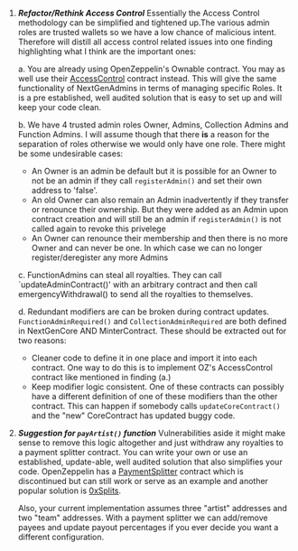 1. ***Refactor/Rethink Access Control***
Essentially the Access Control methodology can be simplified and tightened up.The various admin roles are trusted wallets so we have a low chance of malicious intent. Therefore will distill all access control related issues into one finding highlighting what I think are the important ones:

   a. You are already using OpenZeppelin's Ownable contract. You may as well use their [AccessControl](https://docs.openzeppelin.com/contracts/5.x/api/access#AccessControl) contract instead. This will give the same functionality of NextGenAdmins in terms of managing specific Roles. It is a pre established, well audited solution that is easy to set up and will keep your code clean.

   b. We have 4 trusted admin roles Owner, Admins, Collection Admins and Function Admins. I will assume though that there **is** a reason for the separation of roles otherwise we would only have one role. There might be some undesirable cases:
   - An Owner is an admin be default but it is possible for an Owner to not be an admin if they call `registerAdmin()` and set their own address to 'false'.
   - An old Owner can also remain an Admin inadvertently if they transfer or renounce their ownership. But they were added as an Admin upon contract creation and will still be an admin if `registerAdmin()` is not called again to revoke this privelege
   - An Owner can renounce their membership and then there is no more Owner and can never be one. In which case we can no longer register/deregister any more Admins

   c. FunctionAdmins can steal all royalties. They can call `updateAdminContract()' with an arbitrary contract and then call emergencyWithdrawal() to send all the royalties to themselves.

   d. Redundant modifiers are can be broken during contract updates. `FunctionAdminRequired()` and `CollectionAdminRequired` are both defined in NextGenCore AND MinterContract. These should be extracted out for two reasons:
   - Cleaner code to define it in one place and import it into each contract. One way to do this is to implement OZ's AccessControl contract like mentioned in finding (a.)
   - Keep modifier logic consistent. One of these contracts can possibly have a different definition of one of these modifiers than the other contract. This can happen if somebody calls `updateCoreContract()` and the "new" CoreContract has updated buggy code.

2. ***Suggestion for `payArtist()` function***
Vulnerabilities aside it might make sense to remove this logic altogether and just withdraw any royalties to a payment splitter contract. You can write your own or use an established, update-able, well audited solution that also simplifies your code. OpenZeppelin has a [PaymentSplitter](https://docs.openzeppelin.com/contracts/2.x/api/payment) contract which is discontinued but can still work or serve as an example and another popular solution is [0xSplits](https://splits.org/).

    Also, your current implementation assumes three "artist" addresses and two "team" addresses. With a payment splitter we can add/remove payees and update payout percentages if you ever decide you want a different configuration.